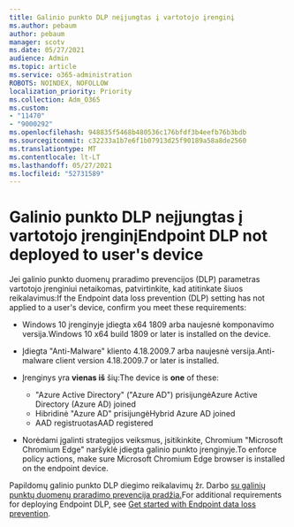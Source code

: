 ```yaml
---
title: Galinio punkto DLP neįjungtas į vartotojo įrenginį
ms.author: pebaum
author: pebaum
manager: scotv
ms.date: 05/27/2021
audience: Admin
ms.topic: article
ms.service: o365-administration
ROBOTS: NOINDEX, NOFOLLOW
localization_priority: Priority
ms.collection: Adm_O365
ms.custom:
- "11470"
- "9000292"
ms.openlocfilehash: 948835f5468b480536c176bfdf3b4eefb76b3bdb
ms.sourcegitcommit: c32233a1b7e6f1b07913d25f90189a58a8de2560
ms.translationtype: MT
ms.contentlocale: lt-LT
ms.lasthandoff: 05/27/2021
ms.locfileid: "52731589"
---
```

# <a name="endpoint-dlp-not-deployed-to-users-device"></a><span data-ttu-id="340d5-102">Galinio punkto DLP neįjungtas į vartotojo įrenginį</span><span class="sxs-lookup"><span data-stu-id="340d5-102">Endpoint DLP not deployed to user's device</span></span>

<span data-ttu-id="340d5-103">Jei galinio punkto duomenų praradimo prevencijos (DLP) parametras vartotojo įrenginiui netaikomas, patvirtinkite, kad atitinkate šiuos reikalavimus:</span><span class="sxs-lookup"><span data-stu-id="340d5-103">If the Endpoint data loss prevention (DLP) setting has not applied to a user's device, confirm you meet these requirements:</span></span>

- <span data-ttu-id="340d5-104">Windows 10 įrenginyje įdiegta x64 1809 arba naujesnė komponavimo versija.</span><span class="sxs-lookup"><span data-stu-id="340d5-104">Windows 10 x64 build 1809 or later is installed on the device.</span></span>
- <span data-ttu-id="340d5-105">Įdiegta "Anti-Malware" kliento 4.18.2009.7 arba naujesnė versija.</span><span class="sxs-lookup"><span data-stu-id="340d5-105">Anti-malware client version 4.18.2009.7 or later is installed.</span></span>
- <span data-ttu-id="340d5-106">Įrenginys yra **vienas iš** šių:</span><span class="sxs-lookup"><span data-stu-id="340d5-106">The device is **one** of these:</span></span>
    
    - <span data-ttu-id="340d5-107">"Azure Active Directory" ("Azure AD") prisijungė</span><span class="sxs-lookup"><span data-stu-id="340d5-107">Azure Active Directory (Azure AD) joined</span></span>
    - <span data-ttu-id="340d5-108">Hibridinė "Azure AD" prisijungė</span><span class="sxs-lookup"><span data-stu-id="340d5-108">Hybrid Azure AD joined</span></span>
    - <span data-ttu-id="340d5-109">AAD registruotas</span><span class="sxs-lookup"><span data-stu-id="340d5-109">AAD registered</span></span>

- <span data-ttu-id="340d5-110">Norėdami įgalinti strategijos veiksmus, įsitikinkite, Chromium "Microsoft Chromium Edge" naršyklė įdiegta galinio punkto įrenginyje.</span><span class="sxs-lookup"><span data-stu-id="340d5-110">To enforce policy actions, make sure Microsoft Chromium Edge browser is installed on the endpoint device.</span></span>

<span data-ttu-id="340d5-111">Papildomų galinio punkto DLP diegimo reikalavimų žr. Darbo [su galinių punktų duomenų praradimo prevencija pradžia.](/microsoft-365/compliance/endpoint-dlp-getting-started#prepare-your-endpoints)</span><span class="sxs-lookup"><span data-stu-id="340d5-111">For additional requirements for deploying Endpoint DLP, see [Get started with Endpoint data loss prevention](/microsoft-365/compliance/endpoint-dlp-getting-started#prepare-your-endpoints).</span></span>
